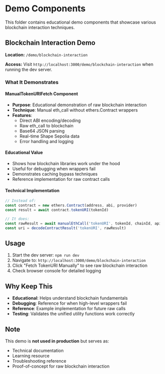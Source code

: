 # Demo Components

This folder contains educational demo components that showcase various blockchain interaction techniques.

## Blockchain Interaction Demo

**Location:** `/demo/blockchain-interaction`

**Access:** Visit `http://localhost:3000/demo/blockchain-interaction` when running the dev server.

### What It Demonstrates

#### ManualTokenURIFetch Component
- **Purpose**: Educational demonstration of raw blockchain interaction
- **Technique**: Manual eth_call without ethers.Contract wrappers
- **Features**:
  - Direct ABI encoding/decoding
  - Raw eth_call to blockchain
  - Base64 JSON parsing
  - Real-time Shape Sepolia data
  - Error handling and logging

#### Educational Value
- Shows how blockchain libraries work under the hood
- Useful for debugging when wrappers fail
- Demonstrates caching bypass techniques
- Reference implementation for raw contract calls

#### Technical Implementation
```typescript
// Instead of:
const contract = new ethers.Contract(address, abi, provider)
const result = await contract.tokenURI(tokenId)

// It does:
const rawResult = await manualEthCall('tokenURI', tokenId, chainId, apiKey)
const uri = decodeContractResult('tokenURI', rawResult)
```

## Usage

1. Start the dev server: `npm run dev`
2. Navigate to: `http://localhost:3000/demo/blockchain-interaction`
3. Click "Fetch TokenURI Manually" to see raw blockchain interaction
4. Check browser console for detailed logging

## Why Keep This

- **Educational**: Helps understand blockchain fundamentals
- **Debugging**: Reference for when high-level wrappers fail
- **Reference**: Example implementation for future raw calls
- **Testing**: Validates the unified utility functions work correctly

## Note

This demo is **not used in production** but serves as:
- Technical documentation
- Learning resource
- Troubleshooting reference
- Proof-of-concept for raw blockchain interaction
